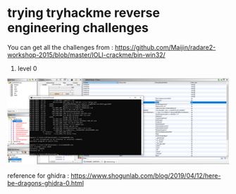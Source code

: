 # trying tryhackme reverse engineering challenges

You can get all the challenges from : 
https://github.com/Maijin/radare2-workshop-2015/blob/master/IOLI-crackme/bin-win32/

1. level 0

![](level0.png)

reference for ghidra : https://www.shogunlab.com/blog/2019/04/12/here-be-dragons-ghidra-0.html